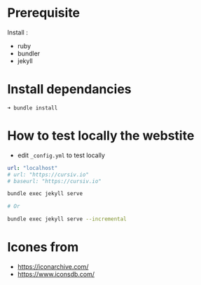 # Prerequisite

Install :

- ruby
- bundler
- jekyll

# Install dependancies

```
➜ bundle install
```

# How to test locally the webstite

- edit `_config.yml` to test locally

```yaml
url: "localhost"
# url: "https://cursiv.io"
# baseurl: "https://cursiv.io"
```

```sh
bundle exec jekyll serve

# Or

bundle exec jekyll serve --incremental
```

# Icones from

- https://iconarchive.com/
- https://www.iconsdb.com/